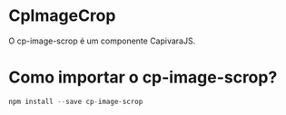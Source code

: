 # CpImageCrop

O cp-image-scrop é um componente CapivaraJS.

# Como importar o cp-image-scrop?
```javascript
npm install --save cp-image-scrop
```
